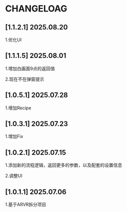 # CHANGELOAG

## [1.1.2.1] 2025.08.20

1.优化UI

## [1.1.1.5] 2025.08.01

1.增加白画面9点的返回值

2.现在不在弹窗提示

## [1.0.5.1] 2025.07.28

1.增加Recipe

## [1.0.3.1] 2025.07.23

1.增加Fix

## [1.0.2.1] 2025.07.15

1.添加新的流程逻辑，返回更多的参数，以及配套的设置信息

2.调整UI

## [1.0.1.1] 2025.07.06

1.基于ARVR拆分项目
